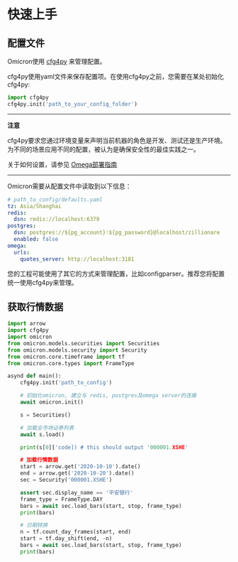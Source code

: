 # 快速上手

## 配置文件

Omicron使用 [cfg4py](https://pypi.org/project/cfg4py/) 来管理配置。

cfg4py使用yaml文件来保存配置项。在使用cfg4py之前，您需要在某处初始化cfg4py:

```python
import cfg4py
cfg4py.init('path_to_your_config_folder')
```

---
**注意**

cfg4py要求您通过环境变量来声明当前机器的角色是开发、测试还是生产环境。为不同的场景应用不同的配置，被认为是确保安全性的最佳实践之一。

关于如何设置，请参见 [Omega部署指南](https://zillionare-omega.readthedocs.io/zh_CN/latest/deployment.html#id14)

---

Omicron需要从配置文件中读取到以下信息：

```yaml
# path_to_config/defaults.yaml
tz: Asia/Shanghai
redis:
  dsn: redis://localhost:6379
postgres:
  dsn: postgres://${pg_account}:${pg_password}@localhost/zillionare
  enabled: false
omega:
  urls:
    quotes_server: http://localhost:3181
```

您的工程可能使用了其它的方式来管理配置，比如configparser。推荐您将配置统一使用cfg4py来管理。
## 获取行情数据
```python
import arrow
import cfg4py
import omicron
from omicron.models.securities import Securities
from omicron.models.security import Security
from omicron.core.timeframe import tf
from omicron.core.types import FrameType

asynd def main():
    cfg4py.init('path_to_config')

    # 初始化omicron, 建立与 redis, postgres及omega server的连接
    await omicron.init()

    s = Securities()

    # 加载全市场证券列表
    await s.load()

    print(s[0]['code]) # this should output '000001.XSHE'

    # 加载行情数据
    start = arrow.get('2020-10-10').date()
    end = arrow.get('2020-10-20').date()
    sec = Security('000001.XSHE')

    assert sec.display_name == '平安银行'
    frame_type = FrameType.DAY
    bars = await sec.load_bars(start, stop, frame_type)
    print(bars)

    # 日期转换
    n = tf.count_day_frames(start, end)
    start = tf.day_shift(end, -n)
    bars = await sec.load_bars(start, stop, frame_type)
    print(bars)
```



